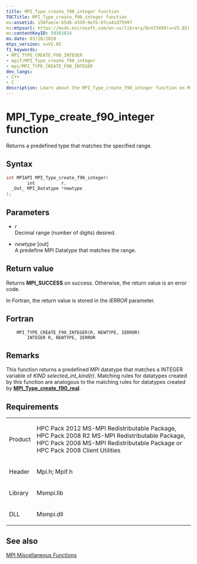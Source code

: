 ```yaml
---
title: MPI_Type_create_f90_integer function
TOCTitle: MPI_Type_create_f90_integer function
ms:assetid: 150faece-b5d8-4359-9efb-07ca41d75997
ms:mtpsurl: https://msdn.microsoft.com/en-us/library/Dn473489(v=VS.85)
ms:contentKeyID: 59361024
ms.date: 03/28/2018
mtps_version: v=VS.85
f1_keywords:
- MPI_TYPE_CREATE_F90_INTEGER
- mpif/MPI_Type_create_f90_integer
- mpi/MPI_TYPE_CREATE_F90_INTEGER
dev_langs:
- C++
- C
description: Learn about the MPI_Type_create_f90_integer function on Microsoft's official site. Understand its syntax, parameters, return values, and usage in Fortran.
---
```


# MPI\_Type\_create\_f90\_integer function

Returns a predefined type that matches the specified range.

## Syntax

``` c++
int MPIAPI MPI_Type_create_f90_integer(
        int          r,
  _Out_ MPI_Datatype *newtype
);
```

## Parameters

  - *r*  
    Decimal range (number of digits) desired.

  - *newtype* \[out\]  
    A predefine MPI Datatype that matches the range.

## Return value

Returns **MPI\_SUCCESS** on success. Otherwise, the return value is an error code.

In Fortran, the return value is stored in the *IERROR* parameter.

## Fortran

``` FORTRAN
    MPI_TYPE_CREATE_F90_INTEGER(R, NEWTYPE, IERROR)
        INTEGER R, NEWTYPE, IERROR
```

## Remarks

This function returns a predefined MPI datatype that matches a INTEGER variable of *KIND selected_int_kind\(r\)*. Matching rules for datatypes created by this function are analogous to the matching rules for datatypes created by [**MPI\_Type\_create\_f90\_real**](mpi-type-create-f90-real-function.md).

## Requirements

<table>
<colgroup>
<col/>
<col/>
</colgroup>
<tbody>
<tr class="odd">
<td><p>Product</p></td>
<td><p>HPC Pack 2012 MS-MPI Redistributable Package, HPC Pack 2008 R2 MS-MPI Redistributable Package, HPC Pack 2008 MS-MPI Redistributable Package or HPC Pack 2008 Client Utilities</p></td>
</tr>
<tr class="even">
<td><p>Header</p></td>
<td>Mpi.h;
Mpif.h</td>
</tr>
<tr class="odd">
<td><p>Library</p></td>
<td>Msmpi.lib</td>
</tr>
<tr class="even">
<td><p>DLL</p></td>
<td>Msmpi.dll</td>
</tr>
</tbody>
</table>


## See also

[MPI Miscellaneous Functions](mpi-miscellaneous-functions.md)


